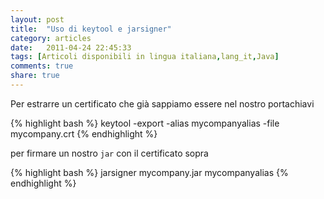 ```yaml
---
layout: post
title:  "Uso di keytool e jarsigner"
category: articles
date:   2011-04-24 22:45:33
tags: [Articoli disponibili in lingua italiana,lang_it,Java]
comments: true
share: true
---
```


Per estrarre un certificato che già sappiamo essere nel nostro portachiavi

{% highlight bash %} 
keytool -export -alias mycompanyalias -file mycompany.crt
{% endhighlight %}

per firmare un nostro `jar` con il certificato sopra

{% highlight bash %} 
jarsigner mycompany.jar mycompanyalias
{% endhighlight %}
